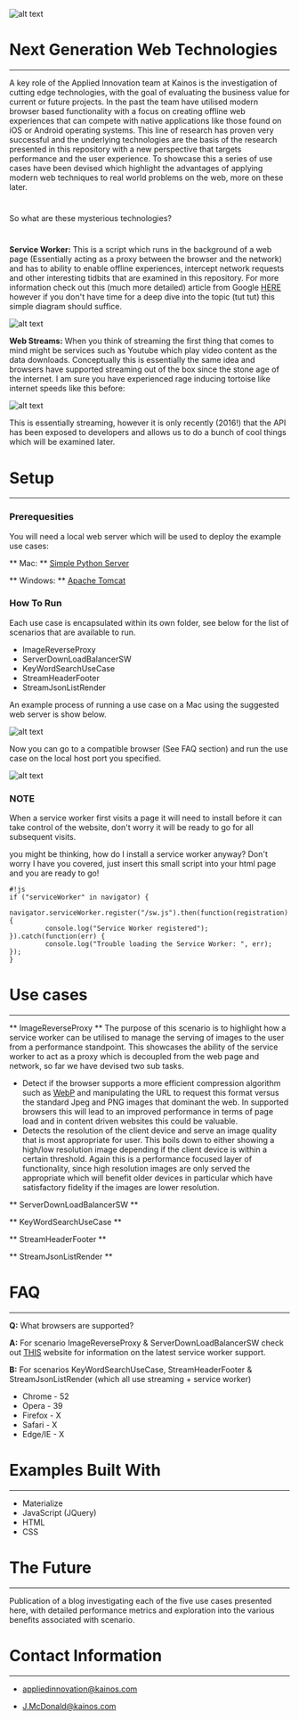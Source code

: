 ![alt text](https://cdn3.kainos.com/wp-content/themes/kainos.com/images/Kainos-Logo.png?dd6334 "Kainos Logo")

# Next Generation Web Technologies #

---

A key role of the Applied Innovation team at Kainos is the investigation of cutting edge technologies, with the goal of evaluating the business value for current or future projects. In the past the team have utilised modern browser based functionality with a focus on creating offline web experiences that can compete with native applications like those found on iOS or Android operating systems. This line of research has proven very successful and the underlying technologies are the basis of the research presented in this repository with a new perspective that targets performance and the user experience. To showcase this a series of use cases have been devised which highlight the advantages of applying modern web techniques to real world problems on the web, more on these later.

# #

So what are these mysterious technologies? 

# #

**Service Worker:** This is a script which runs in the background of a web page (Essentially acting as a proxy between the browser and the network) and has to ability to enable offline experiences, intercept network requests and other interesting tidbits that are examined in this repository. For more information check out this (much more detailed) article from Google [HERE](https://developers.google.com/web/fundamentals/getting-started/primers/service-workers) however if you don't have time for a deep dive into the topic (tut tut) this simple diagram should suffice.

![alt text](sw.gif)

**Web Streams:** When you think of streaming the first thing that comes to mind might be services such as Youtube which play video content as the data downloads. Conceptually this is essentially the same idea and browsers have supported streaming out of the box since the stone age of the internet. I am sure you have experienced rage inducing tortoise like internet speeds like this before:


![alt text](tortoise.gif)


This is essentially streaming, however it is only recently (2016!) that the API has been exposed to developers and allows us to do a bunch of cool things which will be examined later.


# Setup #

---

### Prerequesities ###

You will need a local web server which will be used to deploy the example use cases:

** Mac: ** [Simple Python Server](http://www.andyjamesdavies.com/blog/javascript/simple-http-server-on-mac-os-x-in-seconds)

** Windows: ** [Apache Tomcat](http://tomcat.apache.org)


### How To Run ###
Each use case is encapsulated within its own folder, see below for the list of scenarios that are available to run.

* ImageReverseProxy
* ServerDownLoadBalancerSW
* KeyWordSearchUseCase
* StreamHeaderFooter
* StreamJsonListRender

An example process of running a use case on a Mac using the suggested web server is show below.

![alt text](terminal.gif)


Now you can go to a compatible browser (See FAQ section) and run the use case on the local host port you specified.


![alt text](localHost.gif)


### NOTE ###
When a service worker first visits a page it will need to install before it can take control of the website, don't worry it will be ready to go for all subsequent visits.

you might be thinking, how do I install a service worker anyway? Don't worry I have you covered, just insert this small script into your html page and you are ready to go!


```
#!js
if ("serviceWorker" in navigator) {  
         navigator.serviceWorker.register("/sw.js").then(function(registration) {
         console.log("Service Worker registered");
}).catch(function(err) {
         console.log("Trouble loading the Service Worker: ", err);
});
}
```


# Use cases #
---

** ImageReverseProxy **
The purpose of this scenario is to highlight how a service worker can be utilised to manage the serving of images to the user from a performance standpoint. This showcases the ability of the service worker to act as a proxy which is decoupled from the web page and network, so far we have devised two sub tasks.

* Detect if the browser supports a more efficient compression algorithm such as [WebP](https://developers.google.com/speed/webp/docs/compression) and manipulating the URL to request this format versus the standard Jpeg and PNG images that dominant the web. In supported browsers this will lead to an improved performance in terms of page load and in content driven websites this could be valuable. 
* Detects the resolution of the client device and serve an image quality that is most appropriate for user. This boils down to either showing a high/low resolution image depending if the client device is within a certain threshold. Again this is a performance focused layer of functionality, since high resolution images are only served the appropriate which will benefit older devices in particular which have satisfactory fidelity if the images are lower resolution.

** ServerDownLoadBalancerSW **

** KeyWordSearchUseCase **

** StreamHeaderFooter **

** StreamJsonListRender **

# FAQ #
---
**Q:** What browsers are supported?

**A:** For scenario ImageReverseProxy & ServerDownLoadBalancerSW check out [THIS](http://caniuse.com/#search=service%20worker) website for information on the latest service worker support.

**B:** For scenarios KeyWordSearchUseCase, StreamHeaderFooter & StreamJsonListRender (which all use streaming + service worker)

* Chrome - 52
* Opera - 39
* Firefox - X
* Safari - X
* Edge/IE - X

# Examples Built With #
---
* Materialize 
* JavaScript (JQuery)
* HTML
* CSS

# The Future #
---
Publication of a blog investigating each of the five use cases presented here, with detailed performance metrics and exploration into the various benefits associated with scenario.

# Contact Information #
---
* appliedinnovation@kainos.com

* J.McDonald@kainos.com